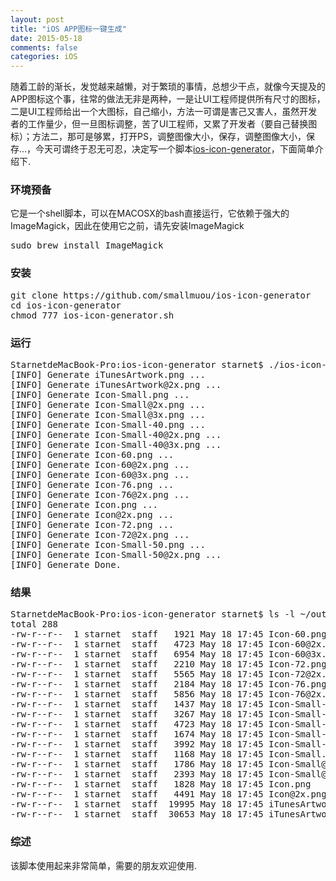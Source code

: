 ```yaml
---
layout: post
title: "iOS APP图标一键生成"
date: 2015-05-18
comments: false
categories: iOS
---
```

随着工龄的渐长，发觉越来越懒，对于繁琐的事情，总想少干点，就像今天提及的APP图标这个事，往常的做法无非是两种，一是让UI工程师提供所有尺寸的图标，二是UI工程师给出一个大图标，自己缩小，方法一可谓是害己又害人，虽然开发者的工作量少，但一旦图标调整，苦了UI工程师，又累了开发者（要自己替换图标）；方法二，那可是够累，打开PS，调整图像大小，保存，调整图像大小，保存...，今天可谓终于忍无可忍，决定写一个脚本[ios-icon-generator](https://github.com/smallmuou/ios-icon-generator)，下面简单介绍下.

### 环境预备
它是一个shell脚本，可以在MACOSX的bash直接运行，它依赖于强大的ImageMagick，因此在使用它之前，请先安装ImageMagick
<pre>
sudo brew install ImageMagick
</pre>

### 安装
<pre>
git clone https://github.com/smallmuou/ios-icon-generator
cd ios-icon-generator
chmod 777 ios-icon-generator.sh
</pre>

### 运行
<pre>
StarnetdeMacBook-Pro:ios-icon-generator starnet$ ./ios-icon-generator.sh ~/Downloads/1024.png ~/output
[INFO] Generate iTunesArtwork.png ...
[INFO] Generate iTunesArtwork@2x.png ...
[INFO] Generate Icon-Small.png ...
[INFO] Generate Icon-Small@2x.png ...
[INFO] Generate Icon-Small@3x.png ...
[INFO] Generate Icon-Small-40.png ...
[INFO] Generate Icon-Small-40@2x.png ...
[INFO] Generate Icon-Small-40@3x.png ...
[INFO] Generate Icon-60.png ...
[INFO] Generate Icon-60@2x.png ...
[INFO] Generate Icon-60@3x.png ...
[INFO] Generate Icon-76.png ...
[INFO] Generate Icon-76@2x.png ...
[INFO] Generate Icon.png ...
[INFO] Generate Icon@2x.png ...
[INFO] Generate Icon-72.png ...
[INFO] Generate Icon-72@2x.png ...
[INFO] Generate Icon-Small-50.png ...
[INFO] Generate Icon-Small-50@2x.png ...
[INFO] Generate Done.
</pre>

### 结果
<pre>
StarnetdeMacBook-Pro:ios-icon-generator starnet$ ls -l ~/output/
total 288
-rw-r--r--  1 starnet  staff   1921 May 18 17:45 Icon-60.png
-rw-r--r--  1 starnet  staff   4723 May 18 17:45 Icon-60@2x.png
-rw-r--r--  1 starnet  staff   6954 May 18 17:45 Icon-60@3x.png
-rw-r--r--  1 starnet  staff   2210 May 18 17:45 Icon-72.png
-rw-r--r--  1 starnet  staff   5565 May 18 17:45 Icon-72@2x.png
-rw-r--r--  1 starnet  staff   2184 May 18 17:45 Icon-76.png
-rw-r--r--  1 starnet  staff   5856 May 18 17:45 Icon-76@2x.png
-rw-r--r--  1 starnet  staff   1437 May 18 17:45 Icon-Small-40.png
-rw-r--r--  1 starnet  staff   3267 May 18 17:45 Icon-Small-40@2x.png
-rw-r--r--  1 starnet  staff   4723 May 18 17:45 Icon-Small-40@3x.png
-rw-r--r--  1 starnet  staff   1674 May 18 17:45 Icon-Small-50.png
-rw-r--r--  1 starnet  staff   3992 May 18 17:45 Icon-Small-50@2x.png
-rw-r--r--  1 starnet  staff   1168 May 18 17:45 Icon-Small.png
-rw-r--r--  1 starnet  staff   1786 May 18 17:45 Icon-Small@2x.png
-rw-r--r--  1 starnet  staff   2393 May 18 17:45 Icon-Small@3x.png
-rw-r--r--  1 starnet  staff   1828 May 18 17:45 Icon.png
-rw-r--r--  1 starnet  staff   4491 May 18 17:45 Icon@2x.png
-rw-r--r--  1 starnet  staff  19995 May 18 17:45 iTunesArtwork.png
-rw-r--r--  1 starnet  staff  30653 May 18 17:45 iTunesArtwork@2x.png
</pre>

### 综述
该脚本使用起来非常简单，需要的朋友欢迎使用.